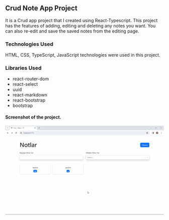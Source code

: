 <h2>Crud Note App Project</h2>

It is a Crud app project that I created using React-Typescript.
This project has the features of adding, editing and deleting any notes you want. You can also re-edit and save the saved notes from the editing page.

<h3>Technologies Used</h3>

HTML, CSS, TypeScript, JavaScript technologies were used in this project.

<h3>Libraries Used</h3>

- react-router-dom
- react-select
- uuid
- react-markdown
- react-bootstrap
- bootstrap

<h4>Screenshot of the project.</h4>

![](NotApp.gif)
